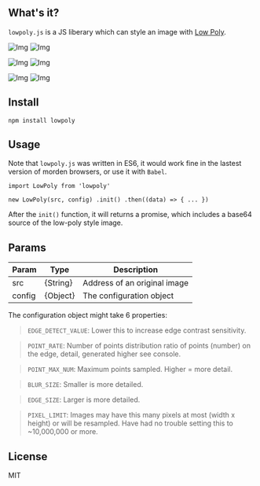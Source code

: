 ## What's it?
`lowpoly.js` is a JS liberary which can style an image with [Low Poly](https://en.wikipedia.org/wiki/Low_poly).

![Img](https://github.com/jrainlau/LowPolifier/raw/master/example/1.jpg)
![Img](https://github.com/jrainlau/LowPolifier/raw/master/example/1.png)

![Img](https://github.com/jrainlau/LowPolifier/raw/master/example/2.jpg)
![Img](https://github.com/jrainlau/LowPolifier/raw/master/example/2.png)

![Img](https://github.com/jrainlau/LowPolifier/raw/master/example/3.jpg)
![Img](https://github.com/jrainlau/LowPolifier/raw/master/example/3.png)

## Install
```
npm install lowpoly
```

## Usage
Note that `lowpoly.js` was written in ES6, it would work fine in the lastest version of morden browsers, or use it with `Babel`.

```
import LowPoly from 'lowpoly'

new LowPoly(src, config) .init() .then((data) => { ... })
```
After the `init()` function, it will returns a promise, which includes a base64 source of the low-poly style image.

## Params

| Param | Type | Description |
| --- | --- | --- |
| src | {String} | Address of an original image |
| config | {Object} | The configuration object |

The configuration object might take 6 properties:

> `EDGE_DETECT_VALUE`: Lower this to increase edge contrast sensitivity.

> `POINT_RATE`: Number of points distribution ratio of points (number) on the edge, detail, generated higher see console.

> `POINT_MAX_NUM`: Maximum points sampled. Higher = more detail.

> `BLUR_SIZE`: Smaller is more detailed.

> `EDGE_SIZE`: Larger is more detailed.

> `PIXEL_LIMIT`: Images may have this many pixels at most (width x height) or will be resampled. Have had no trouble setting this to ~10,000,000 or more.

## License
MIT






